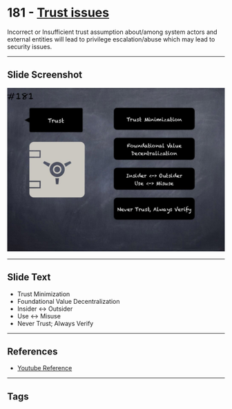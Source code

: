 # 181 - [Trust issues](Trust%20issues.md)
Incorrect or Insufficient trust assumption about/among system actors and external entities will lead to privilege escalation/abuse which may lead to security issues.
___
## Slide Screenshot
![0181.jpg](../../images/5.%20Pitfalls%20and%20Best%20Practices%20201/181.jpg)
___
## Slide Text
- Trust Minimization
- Foundational Value Decentralization
- Insider <-> Outsider
- Use <-> Misuse
- Never Trust; Always Verify
___
## References
- [Youtube Reference](https://youtu.be/QSsfkmcdbPw?t=2)
___
## Tags